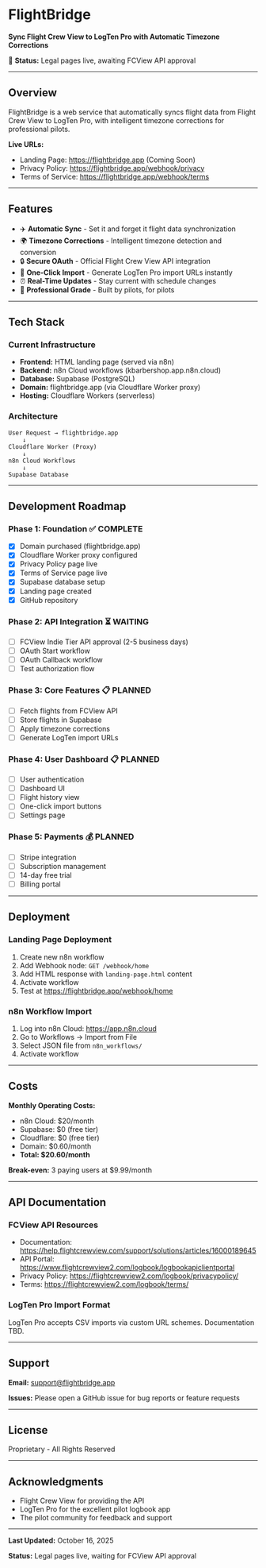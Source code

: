 # FlightBridge

**Sync Flight Crew View to LogTen Pro with Automatic Timezone Corrections**

🚀 **Status:** Legal pages live, awaiting FCView API approval

---

## Overview

FlightBridge is a web service that automatically syncs flight data from Flight Crew View to LogTen Pro, with intelligent timezone corrections for professional pilots.

**Live URLs:**
- Landing Page: https://flightbridge.app (Coming Soon)
- Privacy Policy: https://flightbridge.app/webhook/privacy
- Terms of Service: https://flightbridge.app/webhook/terms

---

## Features

- ✈️ **Automatic Sync** - Set it and forget it flight data synchronization
- 🌍 **Timezone Corrections** - Intelligent timezone detection and conversion
- 🔒 **Secure OAuth** - Official Flight Crew View API integration
- 📱 **One-Click Import** - Generate LogTen Pro import URLs instantly
- ⏰ **Real-Time Updates** - Stay current with schedule changes
- 💼 **Professional Grade** - Built by pilots, for pilots

---

## Tech Stack

### Current Infrastructure

- **Frontend:** HTML landing page (served via n8n)
- **Backend:** n8n Cloud workflows (kbarbershop.app.n8n.cloud)
- **Database:** Supabase (PostgreSQL)
- **Domain:** flightbridge.app (via Cloudflare Worker proxy)
- **Hosting:** Cloudflare Workers (serverless)

### Architecture

```
User Request → flightbridge.app
    ↓
Cloudflare Worker (Proxy)
    ↓
n8n Cloud Workflows
    ↓
Supabase Database
```

---

## Development Roadmap

### Phase 1: Foundation ✅ COMPLETE
- [x] Domain purchased (flightbridge.app)
- [x] Cloudflare Worker proxy configured
- [x] Privacy Policy page live
- [x] Terms of Service page live
- [x] Supabase database setup
- [x] Landing page created
- [x] GitHub repository

### Phase 2: API Integration ⏳ WAITING
- [ ] FCView Indie Tier API approval (2-5 business days)
- [ ] OAuth Start workflow
- [ ] OAuth Callback workflow
- [ ] Test authorization flow

### Phase 3: Core Features 📋 PLANNED
- [ ] Fetch flights from FCView API
- [ ] Store flights in Supabase
- [ ] Apply timezone corrections
- [ ] Generate LogTen import URLs

### Phase 4: User Dashboard 📋 PLANNED
- [ ] User authentication
- [ ] Dashboard UI
- [ ] Flight history view
- [ ] One-click import buttons
- [ ] Settings page

### Phase 5: Payments 💰 PLANNED
- [ ] Stripe integration
- [ ] Subscription management
- [ ] 14-day free trial
- [ ] Billing portal

---

## Deployment

### Landing Page Deployment

1. Create new n8n workflow
2. Add Webhook node: `GET /webhook/home`
3. Add HTML response with `landing-page.html` content
4. Activate workflow
5. Test at https://flightbridge.app/webhook/home

### n8n Workflow Import

1. Log into n8n Cloud: https://app.n8n.cloud
2. Go to Workflows → Import from File
3. Select JSON file from `n8n_workflows/`
4. Activate workflow

---

## Costs

**Monthly Operating Costs:**
- n8n Cloud: $20/month
- Supabase: $0 (free tier)
- Cloudflare: $0 (free tier)
- Domain: $0.60/month
- **Total: $20.60/month**

**Break-even:** 3 paying users at $9.99/month

---

## API Documentation

### FCView API Resources
- Documentation: https://help.flightcrewview.com/support/solutions/articles/16000189645
- API Portal: https://www.flightcrewview2.com/logbook/logbookapiclientportal
- Privacy Policy: https://flightcrewview2.com/logbook/privacypolicy/
- Terms: https://flightcrewview2.com/logbook/terms/

### LogTen Pro Import Format
LogTen Pro accepts CSV imports via custom URL schemes. Documentation TBD.

---

## Support

**Email:** support@flightbridge.app

**Issues:** Please open a GitHub issue for bug reports or feature requests

---

## License

Proprietary - All Rights Reserved

---

## Acknowledgments

- Flight Crew View for providing the API
- LogTen Pro for the excellent pilot logbook app
- The pilot community for feedback and support

---

**Last Updated:** October 16, 2025

**Status:** Legal pages live, waiting for FCView API approval
